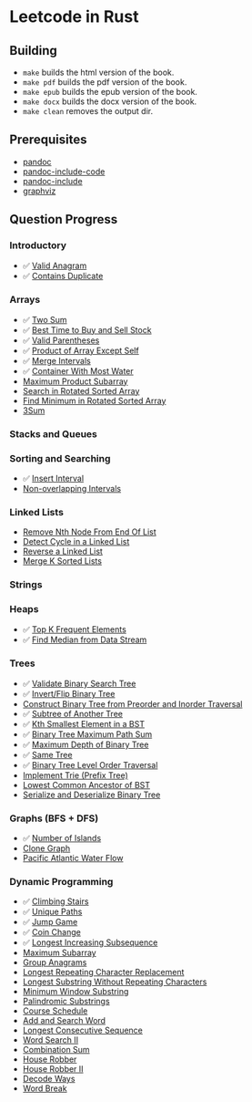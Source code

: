 # Leetcode in Rust

## Building

- `make` builds the html version of the book.
- `make pdf` builds the pdf version of the book.
- `make epub` builds the epub version of the book.
- `make docx` builds the docx version of the book.
- `make clean` removes the output dir.

## Prerequisites

- [pandoc](https://github.com/jgm/pandoc)
- [pandoc-include-code](https://github.com/owickstrom/pandoc-include-code)
- [pandoc-include](https://github.com/DCsunset/pandoc-include)
- [graphviz](https://gitlab.com/graphviz/graphviz)

## Question Progress

### Introductory

- ✅ [Valid Anagram](https://leetcode.com/problems/valid-anagram/)
- ✅ [Contains Duplicate](https://leetcode.com/problems/contains-duplicate/)

### Arrays

- ✅ [Two Sum](https://leetcode.com/problems/two-sum/)
- ✅ [Best Time to Buy and Sell Stock](https://leetcode.com/problems/best-time-to-buy-and-sell-stock/)
- ✅ [Valid Parentheses](https://leetcode.com/problems/valid-parentheses/)
- ✅ [Product of Array Except Self](https://leetcode.com/problems/product-of-array-except-self/)
- ✅ [Merge Intervals](https://leetcode.com/problems/merge-intervals/)
- ✅ [Container With Most Water](https://leetcode.com/problems/container-with-most-water/)
- [Maximum Product Subarray](https://leetcode.com/problems/maximum-product-subarray/)
- [Search in Rotated Sorted Array](https://leetcode.com/problems/search-in-rotated-sorted-array/)
- [Find Minimum in Rotated Sorted Array](https://leetcode.com/problems/find-minimum-in-rotated-sorted-array/)
- [3Sum](https://leetcode.com/problems/3sum/)

### Stacks and Queues

### Sorting and Searching

- ✅ [Insert Interval](https://leetcode.com/problems/insert-interval/)
- [Non-overlapping Intervals](https://leetcode.com/problems/non-overlapping-intervals/)

### Linked Lists

- [Remove Nth Node From End Of List](https://leetcode.com/problems/remove-nth-node-from-end-of-list/)
- [Detect Cycle in a Linked List](https://leetcode.com/problems/linked-list-cycle/)
- [Reverse a Linked List](https://leetcode.com/problems/reverse-linked-list/)
- [Merge K Sorted Lists](https://leetcode.com/problems/merge-k-sorted-lists/)

### Strings

### Heaps

- ✅ [Top K Frequent Elements](https://leetcode.com/problems/top-k-frequent-elements/)
- ✅ [Find Median from Data Stream](https://leetcode.com/problems/find-median-from-data-stream/)

### Trees

- ✅ [Validate Binary Search Tree](https://leetcode.com/problems/validate-binary-search-tree/)
- ✅ [Invert/Flip Binary Tree](https://leetcode.com/problems/invert-binary-tree/)
- [Construct Binary Tree from Preorder and Inorder Traversal](https://leetcode.com/problems/construct-binary-tree-from-preorder-and-inorder-traversal/)
- ✅ [Subtree of Another Tree](https://leetcode.com/problems/subtree-of-another-tree/)
- ✅ [Kth Smallest Element in a BST](https://leetcode.com/problems/kth-smallest-element-in-a-bst/)
- ✅ [Binary Tree Maximum Path Sum](https://leetcode.com/problems/binary-tree-maximum-path-sum/)
- ✅ [Maximum Depth of Binary Tree](https://leetcode.com/problems/maximum-depth-of-binary-tree/)
- ✅ [Same Tree](https://leetcode.com/problems/same-tree/)
- ✅ [Binary Tree Level Order Traversal](https://leetcode.com/problems/binary-tree-level-order-traversal/)
- [Implement Trie (Prefix Tree)](https://leetcode.com/problems/implement-trie-prefix-tree/)
- [Lowest Common Ancestor of BST](https://leetcode.com/problems/lowest-common-ancestor-of-a-binary-search-tree/)
- [Serialize and Deserialize Binary Tree](https://leetcode.com/problems/serialize-and-deserialize-binary-tree/)

### Graphs (BFS + DFS)

- ✅ [Number of Islands](https://leetcode.com/problems/number-of-islands/)
- [Clone Graph](https://leetcode.com/problems/clone-graph/)
- [Pacific Atlantic Water Flow](https://leetcode.com/problems/pacific-atlantic-water-flow/)

### Dynamic Programming

- ✅ [Climbing Stairs](https://leetcode.com/problems/climbing-stairs/)
- ✅ [Unique Paths](https://leetcode.com/problems/unique-paths/)
- ✅ [Jump Game](https://leetcode.com/problems/jump-game/)
- ✅ [Coin Change](https://leetcode.com/problems/coin-change/)
- ✅ [Longest Increasing Subsequence](https://leetcode.com/problems/longest-increasing-subsequence/)
- [Maximum Subarray](https://leetcode.com/problems/maximum-subarray/)
- [Group Anagrams](https://leetcode.com/problems/group-anagrams/)
- [Longest Repeating Character Replacement](https://leetcode.com/problems/longest-repeating-character-replacement/)
- [Longest Substring Without Repeating Characters](https://leetcode.com/problems/longest-substring-without-repeating-characters/)
- [Minimum Window Substring](https://leetcode.com/problems/minimum-window-substring/)
- [Palindromic Substrings](https://leetcode.com/problems/palindromic-substrings/)
- [Course Schedule](https://leetcode.com/problems/course-schedule/)
- [Add and Search Word](https://leetcode.com/problems/add-and-search-word-data-structure-design/)
- [Longest Consecutive Sequence](https://leetcode.com/problems/longest-consecutive-sequence/)
- [Word Search II](https://leetcode.com/problems/word-search-ii/)
- [Combination Sum](https://leetcode.com/problems/combination-sum-iv/)
- [House Robber](https://leetcode.com/problems/house-robber/)
- [House Robber II](https://leetcode.com/problems/house-robber-ii/)
- [Decode Ways](https://leetcode.com/problems/decode-ways/)
- [Word Break](https://leetcode.com/problems/word-break/)
